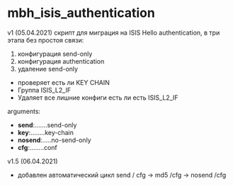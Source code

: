 # mbh_isis_authentication

v1 (05.04.2021)
скрипт для миграция на ISIS Hello authentication,
в три этапа без простоя связи:

1) конфигурация send-only
2) конфигурация authentication
3) удаление send-only

- проверяет есть ли KEY CHAIN
- Группа ISIS_L2_IF
- Удаляет все лишние конфиги есть ли есть ISIS_L2_IF

arguments:

- **send**:.......send-only
- **key**:........key-chain
- **nosend**:.....no-send-only
- **cfg**:........conf


v1.5 (06.04.2021)

- добавлен автоматический цикл send / cfg -> md5 /cfg -> nosend /cfg